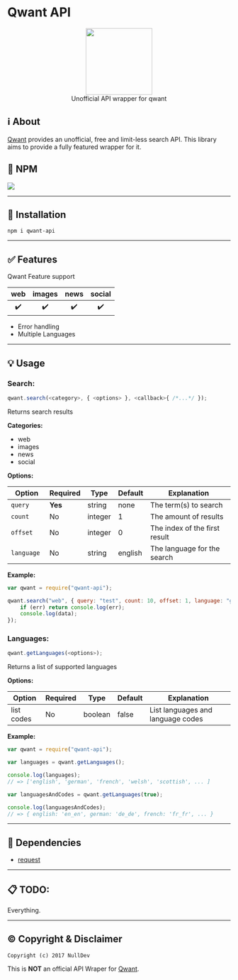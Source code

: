 # Qwant API

<p align="center">
<img height="150" width="auto" src="https://www.qwant.com/favicon.png" /><br>
Unofficial API wrapper for qwant
</p>

## :information_source: About

[Qwant](http://qwant.com) provides an unofficial, free and limit-less search API. This library aims to provide a fully featured wrapper for it.

## :postbox: NPM

[![](https://nodei.co/npm/qwant-api.svg?downloads=true&downloadRank=true&stars=true)](https://www.npmjs.com/package/qwant-api)

<hr>

## :wrench: Installation

```Assembly
npm i qwant-api
```

<hr>

## :white_check_mark: Features

Qwant Feature support
  
| web | images | news | social |
| :---: | :---: | :---: | :---: |
| :heavy_check_mark: | :heavy_check_mark: | :heavy_check_mark: | :heavy_check_mark: |

- Error handling 
- Multiple Languages

<hr>

## :bulb: Usage

### Search:


```javascript
qwant.search(<category>, { <options> }, <callback>{ /*...*/ });
```

Returns search results

**Categories:**

- web
- images
- news
- social

**Options:**

| Option | Required | Type | Default | Explanation |
|--------|----------|------|---------|-------------|
| `query` | **Yes** | string | none | The term(s) to search |
| `count` | No | integer | 1 | The amount of results |
| `offset` | No | integer | 0 | The index of the first result |
| `language ` | No | string | english | The language for the search |

**Example:**

```Javascript
var qwant = require("qwant-api");

qwant.search("web", { query: "test", count: 10, offset: 1, language: "german" }, function(err, data){
    if (err) return console.log(err);
    console.log(data);
});
```

### Languages:

```javascript
qwant.getLanguages(<options>);
```

Returns a list of supported languages

**Options:**

| Option | Required | Type | Default | Explanation |
|--------|----------|------|---------|-------------|
| list codes | No | boolean | false  | List languages and language codes |

**Example:**

```Javascript
var qwant = require("qwant-api");

var languages = qwant.getLanguages();

console.log(languages);
// => ['english', 'german', 'french', 'welsh', 'scottish', ... ]

var languagesAndCodes = qwant.getLanguages(true);

console.log(languagesAndCodes);
// => { english: 'en_en', german: 'de_de', french: 'fr_fr', ... }

```

<hr>

## :nut_and_bolt: Dependencies

- [request](https://www.npmjs.com/package/request)

<hr>

## :clipboard: TODO:

Everything.

<hr>

## :copyright: Copyright & Disclaimer

`Copyright (c) 2017 NullDev`

This is **NOT** an official API Wraper for [Qwant](http://qwant.com).
